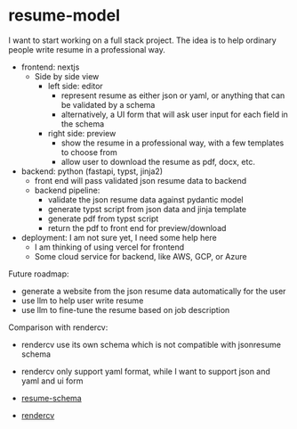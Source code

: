 # resume-model

I want to start working on a full stack project. The idea is to help ordinary people write resume in a professional way.

- frontend: nextjs
  - Side by side view
    - left side: editor
      - represent resume as either json or yaml, or anything that can be validated by a schema
      - alternatively, a UI form that will ask user input for each field in the schema
    - right side: preview
      - show the resume in a professional way, with a few templates to choose from
      - allow user to download the resume as pdf, docx, etc.
- backend: python (fastapi, typst, jinja2)
    - front end will pass validated json resume data to backend
    - backend pipeline:
      - validate the json resume data against pydantic model
      - generate typst script from json data and jinja template
      - generate pdf from typst script
      - return the pdf to front end for preview/download
- deployment: I am not sure yet, I need some help here
  - I am thinking of using vercel for frontend
  - Some cloud service for backend, like AWS, GCP, or Azure

Future roadmap:
- generate a website from the json resume data automatically for the user
- use llm to help user write resume
- use llm to fine-tune the resume based on job description

Comparison with rendercv:
- rendercv use its own schema which is not compatible with jsonresume schema
- rendercv only support yaml format, while I want to support json and yaml and ui form

- [resume-schema](https://github.com/jsonresume/resume-schema)
- [rendercv](https://github.com/rendercv/rendercv/tree/main)
